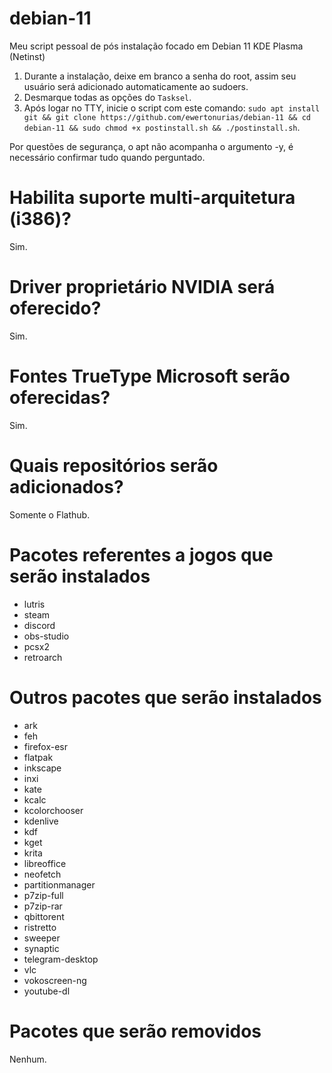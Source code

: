 # debian-11

Meu script pessoal de pós instalação focado em Debian 11 KDE Plasma (Netinst)

1. Durante a instalação, deixe em branco a senha do root, assim seu usuário será adicionado automaticamente ao sudoers.
2. Desmarque todas as opções do `Tasksel`.
3. Após logar no TTY, inicie o script com este comando: `sudo apt install git && git clone https://github.com/ewertonurias/debian-11 && cd debian-11 && sudo chmod +x postinstall.sh && ./postinstall.sh`.

Por questões de segurança, o apt não acompanha o argumento -y, é necessário confirmar tudo quando perguntado.

# Habilita suporte multi-arquitetura (i386)?
Sim.

# Driver proprietário NVIDIA será oferecido?
Sim.

# Fontes TrueType Microsoft serão oferecidas?
Sim.

# Quais repositórios serão adicionados?
Somente o Flathub.

# Pacotes referentes a jogos que serão instalados
- lutris
- steam
- discord
- obs-studio
- pcsx2
- retroarch

# Outros pacotes que serão instalados
- ark
- feh
- firefox-esr
- flatpak
- inkscape
- inxi
- kate
- kcalc
- kcolorchooser
- kdenlive
- kdf
- kget
- krita
- libreoffice
- neofetch
- partitionmanager
- p7zip-full
- p7zip-rar
- qbittorent
- ristretto
- sweeper
- synaptic
- telegram-desktop
- vlc
- vokoscreen-ng
- youtube-dl

# Pacotes que serão removidos
Nenhum.
